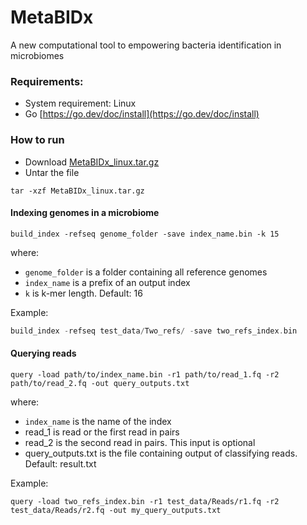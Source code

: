 # MetaBIDx
A new computational tool to empowering bacteria identification in microbiomes



### Requirements:
- System requirement: Linux 
- Go [https://go.dev/doc/install](https://go.dev/doc/install)

### How to run

- Download [MetaBIDx_linux.tar.gz](https://github.com/pdtrang/MetaBIDx/releases/download/v1.0.0/MetaBIDx_linux.tar.gz)
- Untar the file 
```
tar -xzf MetaBIDx_linux.tar.gz
```

#### Indexing genomes in a microbiome 

```
build_index -refseq genome_folder -save index_name.bin -k 15
```
where:
- `genome_folder` is a folder containing all reference genomes
- `index_name` is a prefix of an output index
- `k` is k-mer length. Default: 16


Example:

```go
build_index -refseq test_data/Two_refs/ -save two_refs_index.bin
```

#### Querying reads
```
query -load path/to/index_name.bin -r1 path/to/read_1.fq -r2 path/to/read_2.fq -out query_outputs.txt
``` 
where:
- `index_name` is the name of the index
- read_1 is read or the first read in pairs
- read_2 is the second read in pairs. This input is optional
- query_outputs.txt is the file containing output of classifying reads. Default: result.txt

Example:
```
query -load two_refs_index.bin -r1 test_data/Reads/r1.fq -r2 test_data/Reads/r2.fq -out my_query_outputs.txt
```